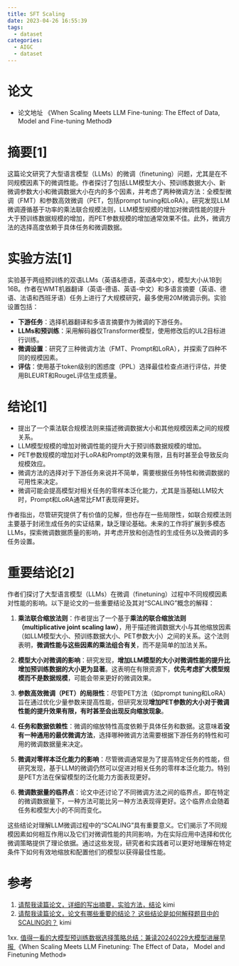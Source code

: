 ```yaml
---
title: SFT Scaling
date: 2023-04-26 16:55:39
tags:
  - dataset
categories: 
  - AIGC
  - dataset  
---
```


<p></p>
<!-- more -->


# 论文
+ 论文地址
 《When Scaling Meets LLM Fine-tuning: The Effect of Data, Model and Fine-tuning Method》


# 摘要[1]
这篇论文研究了大型语言模型（LLMs）的微调（finetuning）问题，尤其是在不同规模因素下的微调性能。作者探讨了包括LLM模型大小、预训练数据大小、新微调参数大小和微调数据大小在内的多个因素，并考虑了两种微调方法：全模型微调（FMT）和参数高效微调（PET，包括prompt tuning和LoRA）。研究发现LLM微调遵循基于功率的乘法联合规模法则，LLM模型规模的增加对微调性能的提升大于预训练数据规模的增加，而PET参数规模的增加通常效果不佳。此外，微调方法的选择高度依赖于具体任务和微调数据。

# 实验方法[1]
实验基于两组预训练的双语LLMs（英语&德语，英语&中文），模型大小从1B到16B。作者在WMT机器翻译（英语-德语、英语-中文）和多语言摘要（英语、德语、法语和西班牙语）任务上进行了大规模研究，最多使用20M微调示例。实验设置包括：
- **下游任务**：选择机器翻译和多语言摘要作为微调的下游任务。
- **LLMs和预训练**：采用解码器仅Transformer模型，使用修改后的UL2目标进行训练。
- **微调设置**：研究了三种微调方法（FMT、Prompt和LoRA），并探索了四种不同的规模因素。
- **评估**：使用基于token级别的困惑度（PPL）选择最佳检查点进行评估，并使用BLEURT和RougeL评估生成质量。

# 结论[1]
- 提出了一个乘法联合规模法则来描述微调数据大小和其他规模因素之间的规模关系。
- LLM模型规模的增加对微调性能的提升大于预训练数据规模的增加。
- PET参数规模的增加对于LoRA和Prompt的效果有限，且有时甚至会导致反向规模效应。
- 微调方法的选择对于下游任务来说并不简单，需要根据任务特性和微调数据的可用性来决定。
- 微调可能会提高模型对相关任务的零样本泛化能力，尤其是当基础LLM较大时，Prompt和LoRA通常比FMT表现得更好。

作者指出，尽管研究提供了有价值的见解，但也存在一些局限性，如联合规模法则主要基于封闭生成任务的实证结果，缺乏理论基础。未来的工作将扩展到多模态LLMs，探索微调数据质量的影响，并考虑开放和创造性的生成任务以及微调的多任务设置。


# 重要结论[2]

作者们探讨了大型语言模型（LLMs）在微调（finetuning）过程中不同规模因素对性能的影响。以下是论文的一些重要结论及其对“SCALING”概念的解释：

1. **乘法联合缩放法则**：作者提出了一个基于**乘法的联合缩放法则（multiplicative joint scaling law）**，用于描述微调数据大小与其他缩放因素（如LLM模型大小、预训练数据大小、PET参数大小）之间的关系。这个法则表明，**微调性能与这些因素的乘法组合有关**，而不是简单的加法关系。

2. **模型大小对微调的影响**：研究发现，**增加LLM模型的大小对微调性能的提升比增加预训练数据的大小更为显著**。这表明在有限资源下，**优先考虑扩大模型规模而不是数据规模**，可能会带来更好的微调效果。

3. **参数高效微调（PET）的局限性**：尽管PET方法（如prompt tuning和LoRA）旨在通过优化少量参数来提高性能，但研究发现**增加PET参数的大小对于微调性能的提升效果有限，有时甚至会出现反向缩放现象**。

4. **任务和数据依赖性**：微调的缩放特性高度依赖于具体任务和数据。这意味着**没有一种通用的最优微调方法**，选择哪种微调方法需要根据下游任务的特性和可用的微调数据量来决定。

5. **微调对零样本泛化能力的影响**：尽管微调通常是为了提高特定任务的性能，但研究发现，基于LLM的微调仍然可以促进对相关任务的零样本泛化能力。特别是PET方法在保留模型的泛化能力方面表现更好。

6. **微调数据量的临界点**：论文中还讨论了不同微调方法之间的临界点，即在特定的微调数据量下，一种方法可能比另一种方法表现得更好。这个临界点会随着任务和模型大小的不同而变化。

这些结论对理解LLM微调过程中的“SCALING”具有重要意义。它们揭示了不同规模因素如何相互作用以及它们对微调性能的共同影响，为在实际应用中选择和优化微调策略提供了理论依据。通过这些发现，研究者和实践者可以更好地理解在特定条件下如何有效地缩放和配置他们的模型以获得最佳性能。

# 参考
1. [请帮我读篇论文，详细的写出摘要，实验方法，结论]() kimi
2. [请帮我读篇论文，论文有哪些重要的结论？ 这些结论是如何解释题目中的SCALING的？]() kimi

1xx. [值得一看的大模型预训练数据选择策略总结：兼读20240229大模型进展早报 ](https://mp.weixin.qq.com/s?__biz=MzAxMjc3MjkyMg==&mid=2648409027&idx=1&sn=4083853fd0bfb1790d8df6b4414b6583)
《When Scaling Meets LLM Finetuning: The Effect of Data， Model and Finetuning Method»